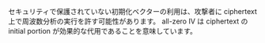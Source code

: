 セキュリティで保護されていない初期化ベクターの利用は、攻撃者に ciphertext 上で周波数分析の実行を許す可能性があります。 all-zero IV は ciphertext の initial portion が効果的な代用であることを意味しています。
